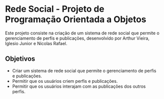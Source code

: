 # Rede Social - Projeto de Programação Orientada a Objetos

Este projeto consiste na criação de um sistema de rede social que permite o gerenciamento de perfis e publicações, desenvolvido por Arthur Vieira, Iglesio Junior e Nicolas Rafael.

## Objetivos

- Criar um sistema de rede social que permite o gerenciamento de perfis e publicações.
- Permitir que os usuários criem perfis e publicações.
- Permitir que os usuários interajam com as publicações dos outros perfis.

